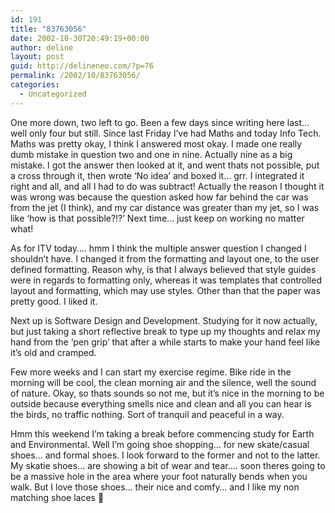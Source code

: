 ```yaml
---
id: 191
title: "83763056"
date: 2002-10-30T20:49:19+00:00
author: deline
layout: post
guid: http://delineneo.com/?p=76
permalink: /2002/10/83763056/
categories:
  - Uncategorized
---
```

One more down, two left to go. Been a few days since writing here last&#8230; well only four but still. Since last Friday I&#8217;ve had Maths and today Info Tech. Maths was pretty okay, I think I answered most okay. I made one really dumb mistake in question two and one in nine. Actually nine as a big mistake. I got the answer then looked at it, and went thats not possible, put a cross through it, then wrote &#8216;No idea&#8217; and boxed it&#8230; grr. I integrated it right and all, and all I had to do was subtract! Actually the reason I thought it was wrong was because the question asked how far behind the car was from the jet (I think), and my car distance was greater than my jet, so I was like &#8216;how is that possible?!?&#8217; Next time&#8230; just keep on working no matter what!
  
As for ITV today&#8230;. hmm I think the multiple answer question I changed I shouldn&#8217;t have. I changed it from the formatting and layout one, to the user defined formatting. Reason why, is that I always believed that style guides were in regards to formatting only, whereas it was templates that controlled layout and formatting, which may use styles. Other than that the paper was pretty good. I liked it.
  
Next up is Software Design and Development. Studying for it now actually, but just taking a short reflective break to type up my thoughts and relax my hand from the &#8216;pen grip&#8217; that after a while starts to make your hand feel like it&#8217;s old and cramped.
  
Few more weeks and I can start my exercise regime. Bike ride in the morning will be cool, the clean morning air and the silence, well the sound of nature. Okay, so thats sounds so not me, but it&#8217;s nice in the morning to be outside because everything smells nice and clean and all you can hear is the birds, no traffic nothing. Sort of tranquil and peaceful in a way.
  
Hmm this weekend I&#8217;m taking a break before commencing study for Earth and Environmental. Well I&#8217;m going shoe shopping&#8230; for new skate/casual shoes&#8230; and formal shoes. I look forward to the former and not to the latter. My skatie shoes&#8230; are showing a bit of wear and tear&#8230;. soon theres going to be a massive hole in the area where your foot naturally bends when you walk. But I love those shoes&#8230; their nice and comfy&#8230; and I like my non matching shoe laces 🙂